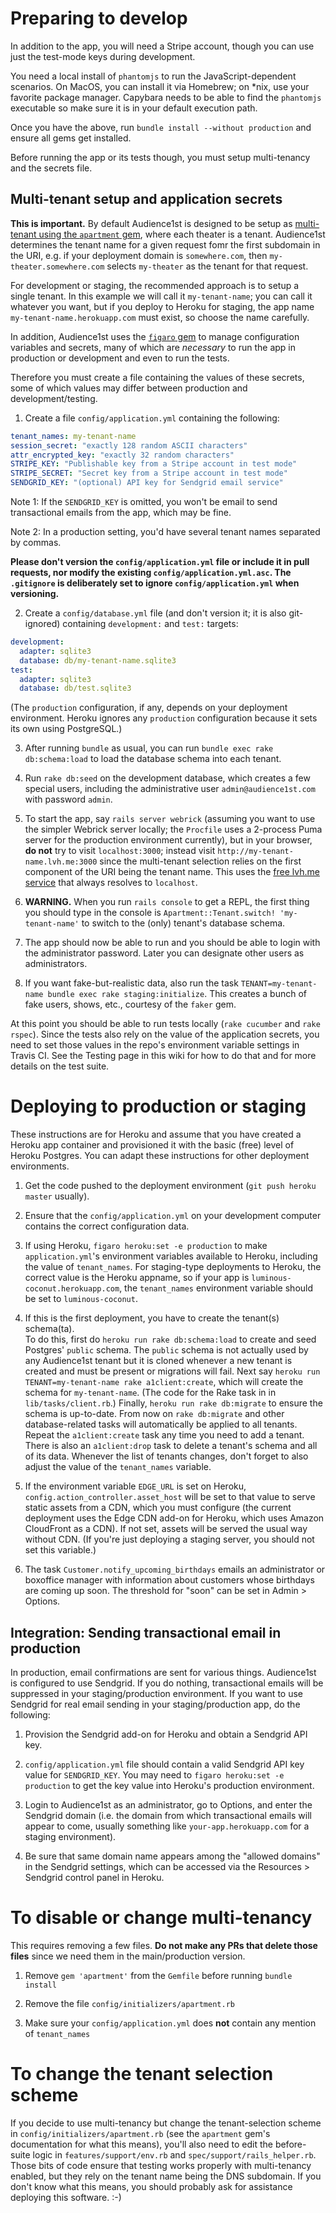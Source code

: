 # Preparing to develop

In addition to the app, you will need a Stripe account, though you can 
use just the test-mode keys during development.

You need a local install of `phantomjs` to run the JavaScript-dependent scenarios.  On MacOS, you can install it
via Homebrew; on *nix, use your favorite package manager.  Capybara needs to be able to find the `phantomjs` executable
so make sure it is in your default execution path.

Once you have the above, run `bundle install --without production` and ensure all gems get installed.

Before running the app or its tests though, you must setup multi-tenancy and the secrets file.

## Multi-tenant setup and application secrets

**This is important.** By default Audience1st is designed to be setup
as [multi-tenant using the `apartment`
gem](https://github.com/influitive/apartment), where each theater is a
tenant.  Audience1st determines the tenant name for a given request
fomr the first subdomain in the URI, e.g. if your deployment domain is
`somewhere.com`, then `my-theater.somewhere.com` selects `my-theater`
as the tenant for that request.

For development or staging, the recommended approach is to setup a
single tenant.  In this example we will call it `my-tenant-name`; you can
call it whatever you want, but if you deploy to Heroku for staging,
the app name `my-tenant-name.herokuapp.com` must exist, so choose
the name carefully.

In addition, Audience1st uses the [`figaro` gem](https://github.com/laserlemon/figaro) to manage
configuration variables and secrets, many of which are *necessary* to run the app 
in production or development and even to run the tests.

Therefore you must create a file containing the values of these secrets, some of which values 
may differ between production and development/testing.

1.  Create a file `config/application.yml` containing the following:

```yaml
tenant_names: my-tenant-name
session_secret: "exactly 128 random ASCII characters"
attr_encrypted_key: "exactly 32 random characters"
STRIPE_KEY: "Publishable key from a Stripe account in test mode"
STRIPE_SECRET: "Secret key from a Stripe account in test mode"
SENDGRID_KEY: "(optional) API key for Sendgrid email service"
```

Note 1: If the `SENDGRID_KEY` is omitted, you won't be email to send transactional
emails from the app, which may be fine.

Note 2: In a production setting, you'd have several tenant names separated by
commas.

**Please don't version the `config/application.yml` file or include it in pull requests, nor
modify the existing `config/application.yml.asc`.  The `.gitignore` is
deliberately set to ignore `config/application.yml` when versioning.** 

2. Create a `config/database.yml` file (and don't version it; it is
also git-ignored) containing `development:` and
`test:` targets:

```yaml
development:
  adapter: sqlite3
  database: db/my-tenant-name.sqlite3
test:
  adapter: sqlite3
  database: db/test.sqlite3
```

(The `production` configuration, if any, depends on your deployment
environment.  Heroku ignores any `production` configuration because it
sets its own using PostgreSQL.)

3.  After running `bundle` as usual, you can run `bundle exec rake
db:schema:load` to load the database schema into each tenant.

4.  Run `rake db:seed` on the development database,
which creates a few special users, including the administrative user
`admin@audience1st.com` with password `admin`.

5.  To start the app, say `rails server webrick`  (assuming you
want to use the simpler Webrick server locally; the `Procfile` uses 
a 2-process Puma server for the production environment currently), but in your
browser, **do not** try to visit `localhost:3000`; instead visit
`http://my-tenant-name.lvh.me:3000` since the multi-tenant
selection relies on the first component of the URI being the tenant
name.  This uses the [free lvh.me
service](https://nickjanetakis.com/blog/ngrok-lvhme-nipio-a-trilogy-for-local-development-and-testing#lvh-me)
that always resolves to `localhost`.

6.  **WARNING.** When you run `rails console` to get a REPL, the first thing you should type
in the console is `Apartment::Tenant.switch! 'my-tenant-name'` to switch to the (only) tenant's
database schema.

5.  The app should now be able to run and you should be able to login
with the administrator password.  Later you can designate other users as administrators.

5.  If you want fake-but-realistic data, also run the task
`TENANT=my-tenant-name bundle
exec rake staging:initialize`.  This creates a bunch of fake users,
shows, etc., courtesy of the `faker` gem.

At this point you should be able to run tests locally (`rake cucumber` and `rake rspec`).
Since the tests also rely on the value of the application secrets, you need to 
set those values in the repo's environment variable settings in Travis CI. See
the Testing page in this wiki for how to do that and for more details on the test suite.

# Deploying to production or staging

These instructions are for Heroku and assume that you have created a
Heroku app container and provisioned it with the basic (free) level of
Heroku Postgres.  You can adapt these instructions for other
deployment environments.

1. Get the code pushed to the deployment environment (`git push heroku
master` usually).

2. Ensure that the `config/application.yml` on your development
computer contains the correct configuration data.

3. If using Heroku, `figaro heroku:set -e production` to make
`application.yml`'s environment variables available to Heroku,
including the value of `tenant_names`.  For staging-type deployments to Heroku, the correct
value is the Heroku appname, so if your app is
`luminous-coconut.herokuapp.com`, the `tenant_names` environment
variable should be set to `luminous-coconut`.

5.  If this is the first deployment, you have to create the tenant(s) schema(ta).  
To do this, first do `heroku run rake db:schema:load` to create and seed
Postgres' `public` schema.  The `public` schema is not actually used by any
Audience1st tenant but it is cloned whenever a new tenant is created and must be present
or migrations will fail.  Next say 
`heroku run TENANT=my-tenant-name rake a1client:create`, which will create the
schema for `my-tenant-name`.  (The code for the Rake task in in `lib/tasks/client.rb`.)
Finally, `heroku run rake db:migrate` to ensure the schema is up-to-date.
From now on `rake db:migrate` and other database-related tasks will automatically
be applied to all tenants.  Repeat the `a1client:create` task any time you need to
add a tenant.  There is also an `a1client:drop` task to delete a tenant's schema and 
all of its data.  Whenever the list of tenants changes, don't forget to also adjust
the value of the `tenant_names` variable.

6. If the environment variable `EDGE_URL` is set on Heroku,
`config.action_controller.asset_host` will be set to that value to
serve static assets from a CDN, which you must configure (the
current deployment uses the Edge CDN add-on for Heroku, which uses
Amazon CloudFront as a CDN).  If not set, assets will be served the
usual way without CDN.  (If you're just deploying a staging server,
you should not set this variable.)

7. The task `Customer.notify_upcoming_birthdays` emails an administrator or boxoffice manager with information about customers whose birthdays are coming up soon.  The threshold for "soon" can be set in Admin > Options.

## Integration: Sending transactional email in production

In production, email confirmations are sent for various things.
Audience1st is configured to use Sendgrid.  If you do nothing,
transactional emails will be suppressed in your staging/production
environment.  If you want to use
Sendgrid for real email sending in your staging/production app, do the following:

1. Provision the Sendgrid add-on for Heroku and obtain a Sendgrid API key.

2. `config/application.yml` file should contain a valid Sendgrid API key
value for `SENDGRID_KEY`.  You may need to `figaro heroku:set -e
production` to get the key value into Heroku's production environment.

3. Login to Audience1st as
an administrator, go to Options, and enter the Sendgrid domain
(i.e. the domain from which transactional emails will appear to come,
usually something like `your-app.herokuapp.com` for a staging
environment).

4.  Be sure that same domain name appears among the "allowed domains"
in the Sendgrid settings, which can be accessed via the Resources >
Sendgrid control panel in Heroku.

# To disable or change multi-tenancy

This requires removing a few files.  **Do not make any PRs that delete those files** since we need
them in the main/production version.  

1. Remove `gem 'apartment'` from the `Gemfile` before running `bundle
install`

2. Remove the file `config/initializers/apartment.rb`

3. Make sure your `config/application.yml` does **not**
contain any mention of `tenant_names`

# To change the tenant selection scheme

If you decide to use multi-tenancy but change the
tenant-selection scheme in `config/initializers/apartment.rb` 
(see the `apartment` gem's documentation for
what this means), you'll also need to edit the before-suite logic in
`features/support/env.rb` and `spec/support/rails_helper.rb`.  Those
bits of code ensure that testing works properly with multi-tenancy
enabled, but they rely on the tenant name being the DNS subdomain.  If
you don't know what this means, you should probably ask for assistance
deploying this software. :-)
